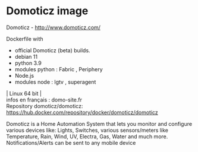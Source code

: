 

Domoticz image
======

Domoticz - http://www.domoticz.com/

Dockerfile  with 
- official Domoticz (beta) builds.
- debian 11
- python 3.9
- modules python  : Fabric , Periphery
- Node.js
- modules node : lgtv , superagent

| Linux 64 bit |<br>
infos en français : domo-site.fr<br>
Repository domoticz/domoticz: https://hub.docker.com/repository/docker/domoticz/domoticz

Domoticz is a Home Automation System that lets you monitor and configure various devices like: Lights, Switches, various sensors/meters like Temperature, Rain, Wind, UV, Electra, Gas, Water and much more. Notifications/Alerts can be sent to any mobile device

